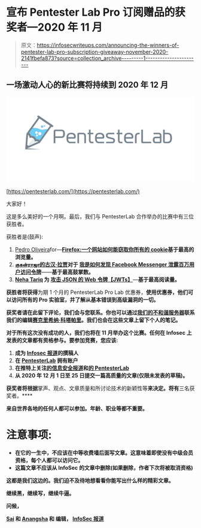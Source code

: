 # 宣布 Pentester Lab Pro 订阅赠品的获奖者—2020 年 11 月

> 原文：<https://infosecwriteups.com/announcing-the-winners-of-pentester-lab-pro-subscription-giveaway-november-2020-2141fbefa873?source=collection_archive---------1----------------------->

## 一场激动人心的新比赛将持续到 2020 年 12 月

![](img/6df550103dab1b89c300296a2b87f81b.png)

[https://pentesterlab.com/](https://pentesterlab.com/)

大家好！

这是多么美好的一个月啊。最后，我们与 PentesterLab 合作举办的比赛中有三位获胜者。

获胜者是(鼓声):

1.  [Pedro Oliveira](https://medium.com/u/a659a81fff46?source=post_page-----2141fbefa873--------------------------------)for—[**Firefox:一个网站如何能窃取你所有的 cookie**](https://medium.com/bugbountywriteup/firefox-and-how-a-website-could-steal-all-of-your-cookies-581fe4648e8d)**基于最高的浏览量。**
2.  **[குகன்ராஜா的古汉·拉贾](https://medium.com/u/724a50acc7aa?source=post_page-----2141fbefa873--------------------------------)对于 [**我是如何发现 Facebook Messenger 泄露百万用户访问令牌**](https://medium.com/bugbountywriteup/how-i-found-the-facebook-messenger-leaking-access-token-of-million-users-8ee4b3f1e5e3)**——**基于最高鼓掌数。**
3.  **[Neha Tariq](https://medium.com/u/78688de1686b?source=post_page-----2141fbefa873--------------------------------) 为 [**攻击 JSON 的 Web 令牌【JWTs】**](https://medium.com/bugbountywriteup/attacking-json-web-tokens-jwts-d1d51a1e17cb)**—**基于最高阅读量。**

**获胜者将获得**为期 1 个月的 PentesterLab Pro Lab 优惠券，**使用优惠券，他们可以访问所有的 Pro 实验室，并了解从基本错误到高级漏洞的一切。**

**获奖者请在此留下评论，我们会与您联系。你也可以通过[我们的不和谐服务器](https://medium.com/bugbountywriteup/new-discord-channel-for-infosec-enthusiasts-3d7ff11abb55?source=post_page-----4a902a4097ca--------------------------------)联系我们的编辑[赛克里希纳·科塔帕里](https://medium.com/u/be0f09f27ea3?source=post_page-----ffce7746e4d4--------------------------------)。我们也会在这些文章上留下个人的笔记。**

**对于所有这次没有成功的人，我们也将在 11 月举办这个比赛。任何在 Infosec 上发表的文章都有资格参与。要参加竞赛，您应该:**

1.  **成为 [Infosec 报道](https://medium.com/bugbountywriteup)的撰稿人**
2.  **在 [PentesterLab](https://pentesterlab.com/) 拥有账户**
3.  **在推特上关注[的信息安全报道](https://twitter.com/InfoSecComm)和[的 PentesterLab](https://twitter.com/pentesterlab?lang=en)**
4.  **从 2020 年 12 月 1 日至 25 日提交一篇高质量的文章(仅限未发表的草稿)。**

**获奖者将根据**掌声、观点、文章质量和所讨论技术的新颖性等**来决定。将有**三名获奖者。****

**来自世界各地的任何人都可以参加。年龄、职业等都不重要。**

# **注意事项:**

*   **在它的一生中，不应该在中等收费墙后面写文章。这意味着即使没有中级会员资格，每个人都可以访问它。**
*   **这篇文章不应该从 InfoSec 的文章中删除(如果删除，作者下次将被取消资格)**

**这都是我们这边的。我们迫不及待地想看看你能写出什么样的精彩文章。**

**继续黑，继续写，继续牛逼。**

**问候，**

**[Sai](https://medium.com/u/be0f09f27ea3?source=post_page-----4a902a4097ca--------------------------------) 和 [Anangsha](https://medium.com/u/6e2475a6e38a?source=post_page-----4a902a4097ca--------------------------------) 和
编辑， [InfoSec 报道](https://medium.com/bugbountywriteup)**